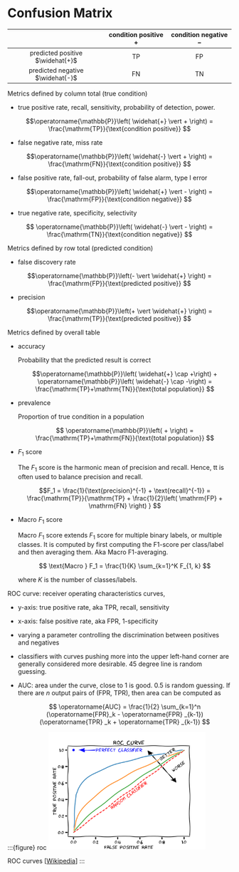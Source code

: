# Confusion Matrix

| | condition positive $+$ | condition negative $-$|
|:-:|:-:|:-: |
| predicted positive $\widehat{+}$  |  TP | FP  |
| predicted negative $\widehat{-}$ |  FN | TN  |


Metrics defined by column total (true condition)

- true positive rate, recall, sensitivity, probability of detection, power.

$$\operatorname{\mathbb{P}}\left( \widehat{+} \vert + \right) =  \frac{\mathrm{TP}}{\text{condition positive}} $$

- false negative rate, miss rate

$$\operatorname{\mathbb{P}}\left( \widehat{-} \vert + \right)  = \frac{\mathrm{FN}}{\text{condition positive}} $$

- false positive rate, fall-out, probability of false alarm, type I error

$$\operatorname{\mathbb{P}}\left( \widehat{+} \vert - \right) = \frac{\mathrm{FP}}{\text{condition negative}} $$

- true negative rate, specificity, selectivity

$$ \operatorname{\mathbb{P}}\left( \widehat{-} \vert - \right) = \frac{\mathrm{TN}}{\text{condition negative}} $$

Metrics defined by row total (predicted condition)

- false discovery rate

$$\operatorname{\mathbb{P}}\left(- \vert \widehat{+}  \right) = \frac{\mathrm{FP}}{\text{predicted positive}} $$

- precision

$$\operatorname{\mathbb{P}}\left(+ \vert \widehat{+}  \right) = \frac{\mathrm{TP}}{\text{predicted positive}} $$

Metrics defined by overall table

- accuracy

  Probability that the predicted result is correct

  $$\operatorname{\mathbb{P}}\left( \widehat{+} \cap +\right) + \operatorname{\mathbb{P}}\left( \widehat{-} \cap -\right) = \frac{\mathrm{TP}+\mathrm{TN}}{\text{total population}} $$

- prevalence

  Proportion of true condition in a population

  $$ \operatorname{\mathbb{P}}\left( + \right) = \frac{\mathrm{TP}+\mathrm{FN}}{\text{total population}} $$


- $F_1$ score

  The $F_1$ score is the harmonic mean of precision and recall. Hence, tt is often used to balance precision and recall.

  $$F_1 = \frac{1}{\text{precision}^{-1} + \text{recall}^{-1}} = \frac{\mathrm{TP}}{\mathrm{TP} + \frac{1}{2}\left( \mathrm{FP} + \mathrm{FN} \right)  } $$

- Macro $F_1$ score

  Macro $F_1$ score extends $F_1$ score for multiple binary labels, or multiple classes. It is computed by first computing the F1-score per class/label and then averaging them. Aka Macro F1-averaging.

  $$
  \text{Macro } F_1 = \frac{1}{K} \sum_{k=1}^K  F_{1, k}
  $$

  where $K$ is the number of classes/labels.

ROC curve: receiver operating characteristics curves,
- y-axis: true positive rate, aka TPR, recall, sensitivity
- x-axis: false positive rate, aka FPR, 1-specificity
- varying a parameter controlling the discrimination between positives and negatives
- classifiers with curves pushing more into the upper left-hand corner are generally considered more desirable. 45 degree line is random guessing.
- AUC: area under the curve, close to 1 is good. 0.5 is random guessing. If there are $n$ output pairs of (FPR, TPR), then area can be computed as

  $$
  \operatorname{AUC}  = \frac{1}{2}  \sum_{k=1}^n (\operatorname{FPR}_k - \operatorname{FPR} _{k-1})(\operatorname{TPR} _k + \operatorname{TPR} _{k-1})
  $$

:::{figure} roc
<img src="../imgs/roc.png" width = "70%" alt=""/>

ROC curves [[Wikipedia](https://en.wikipedia.org/wiki/Receiver_operating_characteristic)]
:::
